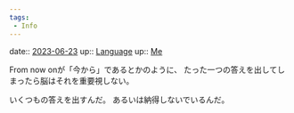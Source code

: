 ```yaml
---
tags:
 - Info
---
```


date:: [2023-06-23](/Daily_Note/2023-06-23.md)
up:: [Language](../Bar/Novel/Topics/Language.md)
up:: [Me](../Bar/Novel/Chaos/Me.md)

From now onが「今から」であるとかのように、
たった一つの答えを出してしまったら脳はそれを重要視しない。

いくつもの答えを出すんだ。
あるいは納得しないでいるんだ。
